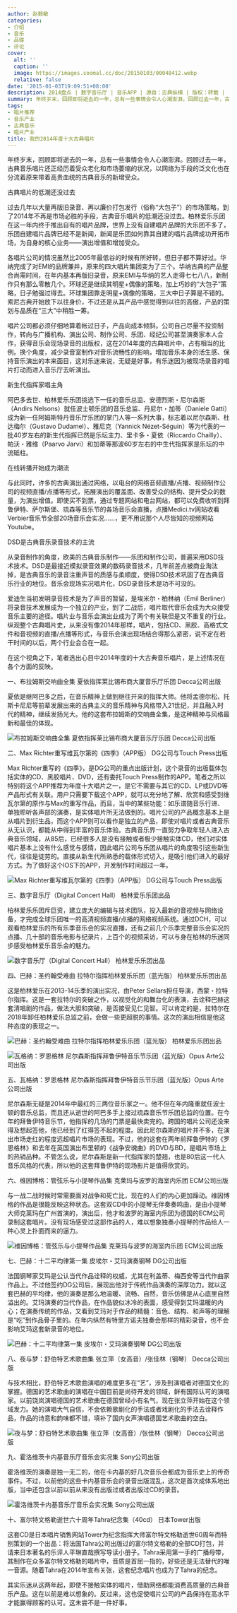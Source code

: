 ```yaml
---
author: 赵毅敏
categories:
- 介绍
- 音乐
- 品碟
- 评论
cover:
  alt: ''
  caption: ''
  image: https://images.soomal.cc/doc/20150103/00048412.webp
  relative: false
date: '2015-01-03T19:09:51+08:00'
description: 2014盘点 | 数字音乐厅 | 音乐APP | 源自：古典纵横 | 版权：转载 |  平均/总评分：08.46/93
summary: 年终岁末，回顾即将逝去的一年，总有一些事情会令人心潮澎湃。回顾过去一年，古典音乐唱片还正经历着受众老化和市场萎缩的状况，以网络为手段的泛文化也在分流着原来带着高贵血统的古典音乐的新增受众。其实乐迷从这两年起，即使不接触实体的唱片，借助网络都能消费高质量的古典音乐产品……
tags:
- 唱片推荐
- 音乐产业
- 古典音乐
- 唱片产业
title: 我的2014年度十大古典唱片
---
```


年终岁末，回顾即将逝去的一年，总有一些事情会令人心潮澎湃。回顾过去一年，古典音乐唱片还正经历着受众老化和市场萎缩的状况，以网络为手段的泛文化也在分流着原来带着高贵血统的古典音乐的新增受众。

古典唱片的低潮还没过去

过去几年以大量再版旧录音、再以廉价打包发行（俗称“大包子”）的市场策略，到了2014年不再是市场必胜的手段，古典音乐唱片的低潮还没过去。柏林爱乐乐团在这一年内终于推出自有的唱片品牌，世界上没有自建唱片品牌的大乐团不多了，乐团自建唱片品牌已经不是新闻，新闻是乐团如何靠其自建的唱片品牌成功开拓市场，为自身的核心业务――演出增值和增加受众。

各唱片公司的情况虽然比2005年最低谷的时候有所好转，但日子都不算好过。华纳完成了对EMI的品牌兼并，原来的四大唱片集团变为了三个。华纳古典的产品整合尚需时间，在年内基本再版旧录音，原来EMI与华纳的艺人走得七七八八，新制作只有那么零散几个。环球还是继续其明星+偶像的策略，加上巧妙的“大包子”策略，日子勉强过得去。环球集团靠走明星+偶像的策略，三大中日子算是不错的。索尼古典开始放下以往身价，不过还是从其产品中感觉得到以往的高傲，产品的策划与品质在“三大”中稍胜一筹。

唱片公司都必须仔细地算着帐过日子，产品向成本倾斜。公司自己尽量不投资制作，转向与广播机构、演出公司、制作公司、乐团、经纪公司甚至演奏家本人合作，获得音乐会现场录音的出版权，这在2014年度的古典唱片中，占有相当的比例。换个角度，减少录音室制作对音乐流畅性的影响，增加音乐本身的活生感、保持音乐演出的本来面目，这对乐迷来说，无疑是好事，有乐迷因为被现场录音的唱片打动而进入音乐厅去听演出。

新生代指挥家唱主角

阿巴多去世、柏林爱乐乐团挑选下一任的音乐总监、安德烈斯・尼尔森斯（Andirs Nelsons）就任波士顿乐团的音乐总监、丹尼尔・加蒂（Daniele Gatti）成为新一任阿姆斯特丹音乐厅乐团的掌门人等一系列大事，标志着以尼尔森斯、杜达梅尔（Gustavo Dudamel）、雅尼克（Yannick Nézet-Séguin）等为代表的一批40岁左右的新生代指挥已然是乐坛主力、里卡多・夏依（Riccardo Chailly）、帕沃・雅维（Paarvo Jarvi）和加蒂等那波60岁左右的中生代指挥家是乐坛的中流砥柱。

在线转播开始成为潮流

与此同时，许多的古典演出通过网络，以电台的网络音频直播/点播、视频制作公司的视频直播/点播等形式，拓展演出的覆盖面、改善受众的结构、提升受众的数量，为演出增值。即使买不到票，通过专题网站和电台网站，都可以免费收听到拜鲁伊特、萨尔斯堡、琉森等音乐节的各场音乐会直播，点播Medici.tv网站收看Verbier音乐节全部20场音乐会实况……，更不用说那个人尽皆知的视频网站Youtube。

DSD是古典音乐录音技术的主流

从录音制作的角度，欧美的古典音乐制作――乐团和制作公司，普遍采用DSD技术技术。DSD是最接近模拟录音效果的数码录音技术，几年前差点被商业淘汰掉，是古典音乐的录音注重声音的质感与柔顺度，使得DSD技术巩固了在古典音乐行业的地位。音乐会现场实况唱片化，DSD录音技术是功不可没的。

爱迪生当初发明录音技术是为了声音的暂留，是埃米尔・柏林纳（Emil Berliner）将录音技术发展成为一个独立的产业，到了二战后，唱片取代音乐会成为大众接受音乐主要的途径。唱片业与音乐会演出业成为了两个有关联但是又不重复的行业。纵观整个古典唱片史，从来没有像2014年那样，唱片，包括CD、黑胶、高格式文件和音视频的直播/点播等形式，与音乐会演出现场结合得那么紧密，说不定在若干时间的以后，两个行业会合在一起。

在这个视角之下，笔者选出心目中2014年度的十大古典音乐唱片，是上述情况在各个方面的反映。

一、布拉姆斯交响曲全集 夏依指挥莱比锡布商大厦音乐厅乐团 Decca公司出版

夏依是继阿巴多之后，在音乐精神上做到继往开来的指挥大师。他将孟德尔松、托斯卡尼尼等前辈发展出来的古典主义的音乐精神与风格带入21世纪，并且融入时代的精神，继续发扬光大。他的这套布拉姆斯的交响曲全集，是这种精神与风格最新和最佳的体现。

![布拉姆斯交响曲全集 夏依指挥莱比锡布商大厦音乐厅乐团 Decca公司出版](https://images.soomal.cc/doc/20150103/00048403.webp)





二、Max Richter重写维瓦尔第的《四季》（APP版） DG公司与Touch Press出版

Max Richter重写的《四季》，是DG公司的重点出版计划，这个录音的出版载体包括实体的CD、黑胶唱片、DVD，还有委托Touch Press制作的APP。笔者之所以特别将这个APP推荐为年度十大唱片之一，是它不需要与其它的CD、LP或DVD等产品形式有关联。用户只需要下载这个APP，就可以充分地了解、欣赏和感受到维瓦尔第的原作与Max的重写作品，而且，当中的某些功能：如乐谱随音乐行进、单独聆听各声部的演奏，是实体唱片所无法做到的。唱片公司的产品概念基本上是从唱片到衍生品，而这个APP则可以看作是独立的产品，即使对唱片或者古典音乐从无认识，都能从中得到丰富的音乐体验。古典音乐界一直努力争取年轻人进入古典音乐领域，从85后，已经很多人是没有接触或者极少接触实体CD，他们对实体唱片基本上没有什么感觉与感情，因此唱片公司与乐团从唱片的角度吸引这些新生代，往往是徒劳的。直接从新生代所熟悉的载体形式切入，是吸引他们进入的最好方式。为了做好这个IOS下的APP，开发制作时间超过一年。

![Max Richter重写维瓦尔第的《四季》（APP版） DG公司与Touch Press出版](https://images.soomal.cc/doc/20150103/00048404.webp)





三、数字音乐厅（Digital Concert Hall） 柏林爱乐乐团出品

柏林爱乐乐团斥巨资，建立庞大的编辑与技术团队，投入最新的音视频与网络设备，才完成全球乐团唯一的高清视频直播/点播的网络视频系统。通过DCH，可以观看柏林爱乐的所有乐季音乐会的实况直播，还有之前几个乐季完整音乐会实况的点播、几十部的音乐电影与纪录片，上百个的视频采访，可以与身在柏林的乐迷同步感受柏林爱乐音乐会的魅力。

![数字音乐厅（Digital Concert Hall） 柏林爱乐乐团出品](https://images.soomal.cc/doc/20150103/00048405.webp)





四、巴赫：圣约翰受难曲 拉特尔指挥柏林爱乐乐团（蓝光版） 柏林爱乐乐团出品

这是柏林爱乐在2013-14乐季的演出实况，由Peter Sellars担任导演，西蒙・拉特尔指挥。这是一套拉特尔的突破之作，以视觉化的和舞台化的表演，去诠释巴赫这套清唱剧的作品，做法大胆和突破，是否接受见仁见智。可以肯定的是，拉特尔在2018年卸任柏林爱乐总监之前，会做一些更超脱的事情。这次的演出相信是他这种态度的表现之一。

![巴赫：圣约翰受难曲 拉特尔指挥柏林爱乐乐团（蓝光版） 柏林爱乐乐团出品](https://images.soomal.cc/doc/20150103/00048406.webp)





![瓦格纳：罗恩格林 尼尔森斯指挥拜鲁伊特音乐节乐团（蓝光版）Opus Arte公司出版](https://images.soomal.cc/doc/20150103/00048407_01.webp)





五、瓦格纳：罗恩格林 尼尔森斯指挥拜鲁伊特音乐节乐团（蓝光版）Opus Arte公司出版

尼尔森斯无疑是2014年中最红的三两位音乐家之一。他不但在年内隆重就任波士顿的音乐总监，而且还从逝世的阿巴多手上接过琉森音乐节乐团总监的位置。在今年的拜鲁伊特音乐节，他指挥的几场的门票是最快卖完的。跨国的唱片公司还没来得及想起签他，他已经到了红得签不起的程度。因此尼尔森斯的唱片并不多，在演出市场走红的程度远超唱片市场的表现。不过，他的这套在两年前拜鲁伊特的《罗恩格林》和去年在英国演出布里顿的《战争安魂曲》的DVD与BD，是唱片市场上的热销品种。不管怎么说，尼尔森斯是新一代指挥家的楚翘，也是80后这一代人音乐风格的代表，所以他的这套拜鲁伊特的现场影片是值得欣赏的。

六、维因博格：管弦乐与小提琴作品集 克莱玛与波罗的海室内乐团  ECM公司出版

与一战二战时候时常需要面对战争和死亡比，现在的人们的内心更加躁动。维因博格的作品是很能反映这种状态。这套双CD中的小提琴无伴奏奏鸣曲，是由小提琴大师克莱玛在广州首演的，演出后，他才和波罗的海室内乐团为德国的ECM公司录制这套唱片。没有现场感受过这部作品的人，难以想象独奏小提琴的作品给人一种心灵上扑面而来的逼力。

![维因博格：管弦乐与小提琴作品集 克莱玛与波罗的海室内乐团  ECM公司出版](https://images.soomal.cc/doc/20150103/00048410.webp)





七、巴赫：十二平均律第一集 皮埃尔・艾玛演奏钢琴 DG公司出版

法国钢琴家艾玛是公认当代作品诠释的权威，尤其在利盖蒂、梅西安等当代作曲家作品上。不过他签约DG公司后，展现出他对于传统作品演奏的深厚功力。就以这套巴赫的平均律，他的演奏是那么地温暖、流畅、自然，音乐仿佛是从心底里自然溢出的。艾玛演奏的当代作品，在作品貌似冰冷的表面，感受得到艾玛温暖的内心；在演奏传统的作品，又看到艾玛对于作品的精髓：音色、结构、和声等的理解是“吃”到作品骨子里的。在年内纵然有特里方诺夫独奏会那样的精彩录音，也不会影响艾玛这套新录音的地位。

![巴赫：十二平均律第一集 皮埃尔・艾玛演奏钢琴 DG公司出版](https://images.soomal.cc/doc/20150103/00048408.webp)





八、夜与梦：舒伯特艺术歌曲集 张立萍（女高音）/张佳林（钢琴） Decca公司出版

与技术相比，舒伯特艺术歌曲演唱的难度更多在“艺”，涉及到演唱者对德国文化的掌握。德国的艺术歌曲的演唱在中国目前是尚待开发的领域，鲜有国际认可的演唱家。以前饶岚演唱德国的艺术歌曲在德国曾经小有名气，现在张立萍开始在这个领域发力。她的演唱大气自信，不会依赖歌剧化的手法或者戏剧化的手法去诠释作品，作品的诗意和韵味都不错，填补了国内女声演唱德国艺术歌曲的空白。

![夜与梦：舒伯特艺术歌曲集 张立萍（女高音）/张佳林（钢琴） Decca公司出版](https://images.soomal.cc/doc/20150103/00048409.webp)





九、霍洛维茨卡内基音乐厅音乐会实况集 Sony公司出版

霍洛维茨的演奏是独一无二的，他在卡内基的好几次音乐会都成为音乐史上的传奇事件。不过，以前他的这些卡内基音乐会的录音出版混乱，这次是首次成体系地出版，当中还包含以前以前从来没有出版过或者出版过CD的录音。

![霍洛维茨卡内基音乐厅音乐会实况集 Sony公司出版](https://images.soomal.cc/doc/20150103/00048411.webp)





十、富尔特文格勒逝世六十周年Tahra纪念集（40cd） 日本Tower出版

这套CD是日本唱片销售网站Tower为纪念指挥大师富尔特文格勒逝世60周年而特别策划的一个出品：将法国Tahra公司出版过的富尔特文格勒的全部CD打包，并请来日本著名的乐评人平琳直哉撰写导读小册子。Tahra采用第一手的广播母带，其制作在众多富尔特文格勒的唱片中，音质是首屈一指的，好些还是无法替代的唯一音源。随着Tahra在2014年宣布关张，这套纪念唱片也成为了Tahra的纪念。

其实乐迷从这两年起，即使不接触实体的唱片，借助网络都能消费高质量的古典音乐产品。这在以前是难以想象的。反过来，这也促使唱片公司的产品保持在高水平才能赢得顾客的认可。这未尝不是一件好事。